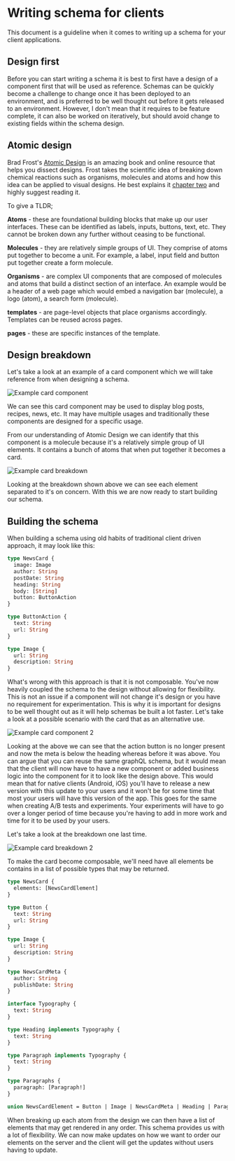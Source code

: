 # Writing schema for clients

This document is a guideline when it comes to writing up a schema for your client applications.

## Design first

Before you can start writing a schema it is best to first have a design of a component first that will be used as reference. Schemas can be quickly become a challenge to change once it has been deployed to an environment, and is preferred to be well thought out before it gets released to an environment. However, I don't mean that it requires to be feature complete, it can also be worked on iteratively, but should avoid change to existing fields within the schema design.

## Atomic design

Brad Frost's [Atomic Design](https://atomicdesign.bradfrost.com/table-of-contents/) is an amazing book and online resource that helps you dissect designs. Frost takes the scientific idea of breaking down chemical reactions such as organisms, molecules and atoms and how this idea can be applied to visual designs. He best explains it [chapter two](https://atomicdesign.bradfrost.com/chapter-2/) and highly suggest reading it.

To give a TLDR;

**Atoms** - these are foundational building blocks that make up our user interfaces. These can be identified as labels, inputs, buttons, text, etc. They cannot be broken down any further without ceasing to be functional.

**Molecules** - they are relatively simple groups of UI. They comprise of atoms put together to become a unit. For example, a label, input field and button put together create a form molecule.

**Organisms** - are complex UI components that are composed of molecules and atoms that build a distinct section of an interface. An example would be a header of a web page which would embed a navigation bar (molecule), a logo (atom), a search form (molecule).

**templates** - are page-level objects that place organisms accordingly. Templates can be reused across pages.

**pages** - these are specific instances of the template.


## Design breakdown

Let's take a look at an example of a card component which we will take reference from when designing a schema.

![Example card component](images/component-card-example-1.png)

We can see this card component may be used to display blog posts, recipes, news, etc. It may have multiple usages and traditionally these components are designed for a specific usage.

From our understanding of Atomic Design we can identify that this component is a molecule because it's a relatively simple group of UI elements. It contains a bunch of atoms that when put together it becomes a card.

![Example card breakdown](images/component-card-breakdown-1.png)

Looking at the breakdown shown above we can see each element separated to it's on concern. With this we are now ready to start building our schema.

## Building the schema

When building a schema using old habits of traditional client driven approach, it may look like this:

```graphql
type NewsCard {
  image: Image
  author: String
  postDate: String
  heading: String
  body: [String]
  button: ButtonAction
}

type ButtonAction {
  text: String
  url: String
}

type Image {
  url: String
  description: String
}
```

What's wrong with this approach is that it is not composable. You've now heavily coupled the schema to the design without allowing for flexibility. This is not an issue if a component will not change it's design or you have no requirement for experimentation. This is why it is important for designs to be well thought out as it will help schemas be built a lot faster. Let's take a look at a possible scenario with the card that as an alternative use.

![Example card component 2](images/component-card-example-2.png)

Looking at the above we can see that the action button is no longer present and now the meta is below the heading whereas before it was above. You can argue that you can reuse the same graphQL schema, but it would mean that the client will now have to have a new component or added business logic into the component for it to look like the design above. This would mean that for native clients (Android, iOS) you'll have to release a new version with this update to your users and it won't be for some time that most your users will have this version of the app. This goes for the same when creating A/B tests and experiments. Your experiments will have to go over a longer period of time because you're having to add in more work and time for it to be used by your users.

Let's take a look at the breakdown one last time.

![Example card breakdown 2](images/component-card-breakdown-2.png)

To make the card become composable, we'll need have all elements be contains in a list of possible types that may be returned.

```graphql
type NewsCard {
  elements: [NewsCardElement]
}

type Button {
  text: String
  url: String
}

type Image {
  url: String
  description: String
}

type NewsCardMeta {
  author: String
  publishDate: String
}

interface Typography {
  text: String
}

type Heading implements Typography {
  text: String
}

type Paragraph implements Typography {
  text: String
}

type Paragraphs {
  paragraph: [Paragraph!]
}

union NewsCardElement = Button | Image | NewsCardMeta | Heading | Paragraphs
```

When breaking up each atom from the design we can then have a list of elements that may get rendered in any order. This schema provides us with a lot of flexibility. We can now make updates on how we want to order our elements on the server and the client will get the updates without users having to update.